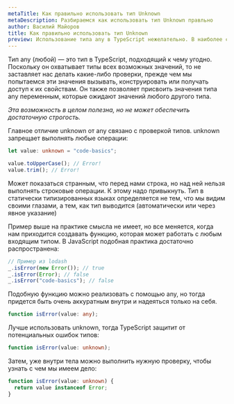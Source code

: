 ```yaml
---
metaTitle: Как правильно использовать тип Unknown
metaDescription: Разбираемся как использовать тип Unknown правльно
author: Василий Майоров
title: Как правильно использовать тип Unknown
preview: Использование типа any в TypeScript нежелательно. В наиболее строгом режиме (оно настраивается) использование any невозможно, что значительно повышает типобезопасность кода. С другой стороны, существует немало ситуаций, когда тип неизвестен, но работа с ним должна быть типобезопасна.
---
```


Тип any (любой) — это тип в TypeScript, подходящий к чему угодно. Поскольку он охватывает типы всех возможных значений, то не заставляет нас делать какие-либо проверки, прежде чем мы попытаемся эти значения вызывать, конструировать или получать доступ к их свойствам. Он также позволяет присвоить значения типа any переменным, которые ожидают значений любого другого типа.

_Эта возможность в целом полезна, но не может обеспечить достаточную строгость._

Главное отличие unknown от any связано с проверкой типов. unknown запрещает выполнять любые операции:

```typescript
let value: unknown = "code-basics";

value.toUpperCase(); // Error!
value.trim(); // Error!
```

Может показаться странным, что перед нами строка, но над ней нельзя выполнять строковые операции. К этому надо привыкнуть. Тип в статически типизированных языках определяется не тем, что мы видим своими глазами, а тем, как тип выводится (автоматически или через явное указание)

Пример выше на практике смысла не имеет, но все меняется, когда нам приходится создавать функцию, которая может работать с любым входящим типом. В JavaScript подобная практика достаточно распространена:

```typescript
// Пример из lodash
_.isError(new Error()); // true
_.isError(Error); // false
_.isError("code-basics"); // false
```

Подобную функцию можно реализовать с помощью any, но тогда придется быть очень аккуратным внутри и надеяться только на себя.

```typescript
function isError(value: any);
```

Лучше использовать unknown, тогда TypeScript защитит от потенциальных ошибок типов:

```typescript
function isError(value: unknown);
```

Затем, уже внутри тела можно выполнить нужную проверку, чтобы узнать с чем мы имеем дело:

```typescript
function isError(value: unknown) {
  return value instanceof Error;
}
```
